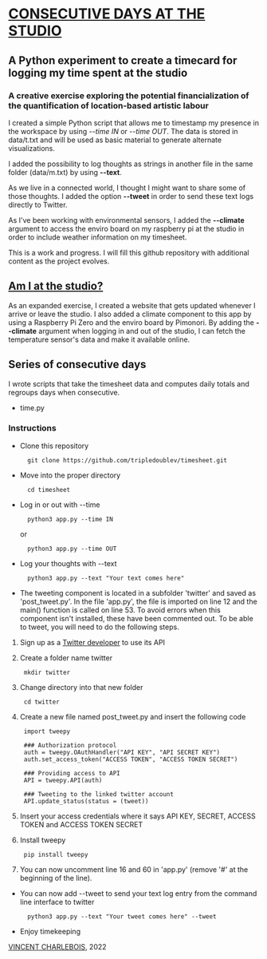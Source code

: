 # [CONSECUTIVE DAYS AT THE STUDIO](https://vincent.charlebois.info/consecutive-days/)

## A Python experiment to create a timecard for logging my time spent at the studio

### A creative exercise exploring the potential financialization of the quantification of location-based artistic labour

I created a simple Python script that allows me to timestamp my presence in the workspace by using *--time IN* or *--time OUT*.
The data is stored in data/t.txt and will be used as basic material to generate alternate visualizations.

I added the possibility to log thoughts as strings in another file in the same folder (data/m.txt) by using **--text**.

As we live in a connected world, I thought I might want to share some of those thoughts.
 I added the option **--tweet** in order to send these text logs directly to Twitter. 

As I've been working with environmental sensors, I added the **--climate** argument to access the enviro board on my raspberry pi at the studio in order to include weather information on my timesheet.

This is a work and progress. I will fill this github repository with additional content as the project evolves.

## [Am I at the studio?](https://vincent.charlebois.info/am-i/)

As an expanded exercise, I created a website that gets updated whenever I arrive or leave the studio. I also added a climate component to this app by using a Raspberry Pi Zero and the enviro board by Pimonori. By adding the **--climate** argument when logging in and out of the studio, I can fetch the temperature sensor's data and make it available online. 

## Series of consecutive days

I wrote scripts that take the timesheet data and computes daily totals and regroups days when consecutive.
 - time.py

### Instructions

- Clone this repository

        git clone https://github.com/tripledoublev/timesheet.git

- Move into the proper directory 

        cd timesheet

- Log in or out with --time

        python3 app.py --time IN
    or

        python3 app.py --time OUT

- Log your thoughts with --text

        python3 app.py --text "Your text comes here"

- The tweeting component is located in a subfolder 'twitter' and saved as 'post_tweet.py'. 
In the file 'app.py', the file is imported on line 12 and the main() function is called on line 53. To avoid errors when this component isn't installed, these have been commented out. To be able to tweet, you will need to do the following steps.

1. Sign up as a [Twitter developer](https://developer.twitter.com/) to use its API 

2. Create a folder name twitter

        mkdir twitter

3. Change directory into that new folder 

        cd twitter

4. Create a new file named post_tweet.py and insert the following code

        import tweepy

        ### Authorization protocol
        auth = tweepy.OAuthHandler("API KEY", "API SECRET KEY")
        auth.set_access_token("ACCESS TOKEN", "ACCESS TOKEN SECRET")

        ### Providing access to API 
        API = tweepy.API(auth)

        ### Tweeting to the linked twitter account
        API.update_status(status = (tweet))

5. Insert your access credentials where it says API KEY, SECRET, ACCESS TOKEN and ACCESS TOKEN SECRET

6. Install tweepy

        pip install tweepy

7. You can now uncomment line 16 and 60 in 'app.py' (remove '#' at the beginning of the line).

- You can now add --tweet to send your text log entry from the command line interface to twitter

        python3 app.py --text "Your tweet comes here" --tweet



- Enjoy timekeeping



[VINCENT CHARLEBOIS](https://vincentcharlebois.com), 2022

